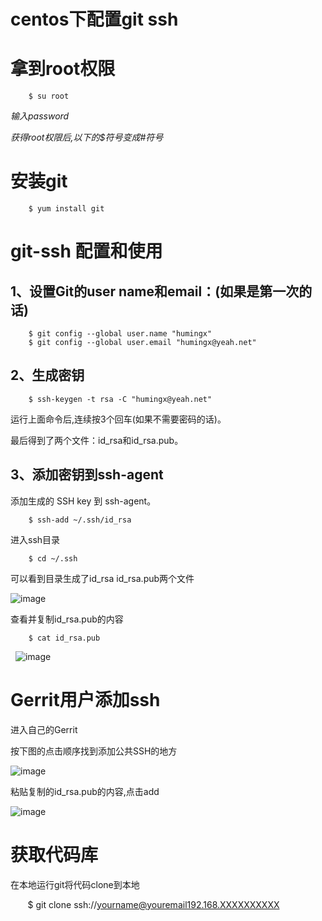 centos下配置git ssh
====================================
# 拿到root权限
        $ su root
        
*输入password*

*获得root权限后,以下的$符号变成#符号*
# 安装git
        $ yum install git
# git-ssh 配置和使用
## 1、设置Git的user name和email：(如果是第一次的话)
        $ git config --global user.name "humingx"
        $ git config --global user.email "humingx@yeah.net"
## 2、生成密钥
        $ ssh-keygen -t rsa -C "humingx@yeah.net"
    
运行上面命令后,连续按3个回车(如果不需要密码的话)。

最后得到了两个文件：id_rsa和id_rsa.pub。

## 3、添加密钥到ssh-agent

添加生成的 SSH key 到 ssh-agent。

        $ ssh-add ~/.ssh/id_rsa

进入ssh目录

        $ cd ~/.ssh
        
可以看到目录生成了id_rsa  id_rsa.pub两个文件

![image](https://github.com/PPMac/test/blob/master/1.png)

查看并复制id_rsa.pub的内容

        $ cat id_rsa.pub
   
![image](https://github.com/PPMac/test/blob/master/2.png)
# Gerrit用户添加ssh

进入自己的Gerrit

按下图的点击顺序找到添加公共SSH的地方

![image](https://github.com/PPMac/test/blob/master/3.png)

粘贴复制的id_rsa.pub的内容,点击add

![image](https://github.com/PPMac/test/blob/master/4.png)

# 获取代码库

在本地运行git将代码clone到本地

        $ git clone ssh://yourname@youremail192.168.XXXXXXXXXX
        
